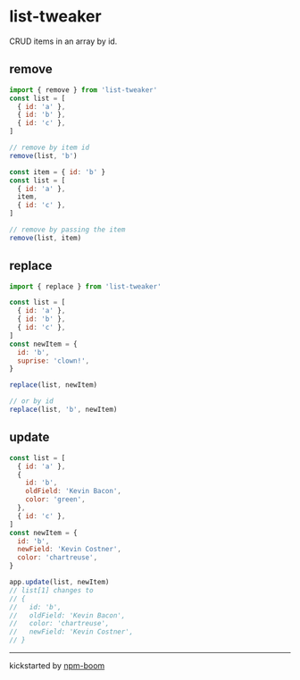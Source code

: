 # list-tweaker


CRUD items in an array by id.


## remove

```js
import { remove } from 'list-tweaker'
const list = [
  { id: 'a' },
  { id: 'b' },
  { id: 'c' },
]

// remove by item id
remove(list, 'b')
```

```js
const item = { id: 'b' }
const list = [
  { id: 'a' },
  item,
  { id: 'c' },
]

// remove by passing the item
remove(list, item)
```

## replace

```js
import { replace } from 'list-tweaker'

const list = [
  { id: 'a' },
  { id: 'b' },
  { id: 'c' },
]
const newItem = {
  id: 'b',
  suprise: 'clown!',
}

replace(list, newItem)

// or by id
replace(list, 'b', newItem)
```


## update

```js
const list = [
  { id: 'a' },
  {
    id: 'b',
    oldField: 'Kevin Bacon',
    color: 'green',
  },
  { id: 'c' },
]
const newItem = {
  id: 'b',
  newField: 'Kevin Costner',
  color: 'chartreuse',
}

app.update(list, newItem)
// list[1] changes to
// {
//   id: 'b',
//   oldField: 'Kevin Bacon',
//   color: 'chartreuse',
//   newField: 'Kevin Costner',
// }
```




---
kickstarted by [npm-boom][npm-boom]

[npm-boom]: https://github.com/reergymerej/npm-boom
